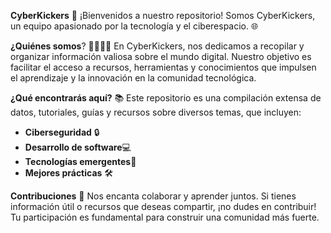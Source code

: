 **CyberKickers** 🚀
¡Bienvenidos a nuestro repositorio! Somos CyberKickers, un equipo apasionado por la tecnología y el ciberespacio. 🌐

**¿Quiénes somos**? 👩‍💻👨‍💻
En CyberKickers, nos dedicamos a recopilar y organizar información valiosa sobre el mundo digital. Nuestro objetivo es facilitar el acceso a recursos, herramientas y conocimientos que impulsen el aprendizaje y la innovación en la comunidad tecnológica.

**¿Qué encontrarás aquí?** 📚
Este repositorio es una compilación extensa de datos, tutoriales, guías y recursos sobre diversos temas, que incluyen:

- **Ciberseguridad** 🔒
- **Desarrollo de software**💻
- **Tecnologías emergentes**🌟
- **Mejores prácticas** 🛠️

**Contribuciones** 🤝
Nos encanta colaborar y aprender juntos. Si tienes información útil o recursos que deseas compartir, ¡no dudes en contribuir! Tu participación es fundamental para construir una comunidad más fuerte.
